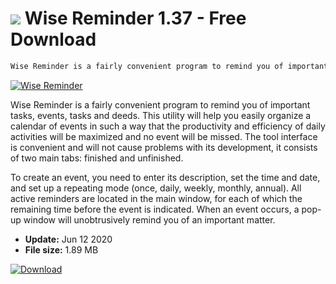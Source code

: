 # ![](https://cdn.softexe.net/static/icon/8/wise-reminder-7867.png) Wise Reminder 1.37 - Free Download

```sh
Wise Reminder is a fairly convenient program to remind you of important tasks, events, tasks and deeds.
```
[![Wise Reminder](https://gallery.dpcdn.pl/imgc/Tools/62457/g_-_420x350_1.5_-_x20151007162009_0.png)](https://softexe.net/win/system/desktop/wise-reminder:ghfg.html)

Wise Reminder is a fairly convenient program to remind you of important tasks, events, tasks and deeds. This utility will help you easily organize a calendar of events in such a way that the productivity and efficiency of daily activities will be maximized and no event will be missed. The tool interface is convenient and will not cause problems with its development, it consists of two main tabs: finished and unfinished.

To create an event, you need to enter its description, set the time and date, and set up a repeating mode (once, daily, weekly, monthly, annual). All active reminders are located in the main window, for each of which the remaining time before the event is indicated. When an event occurs, a pop-up window will unobtrusively remind you of an important matter.


- **Update:** Jun 12 2020
- **File size:** 1.89 MB

[![Download](https://cdn.softexe.net/static/img/download.png)](https://softexe.net/win/system/desktop/wise-reminder:ghfg.html)

